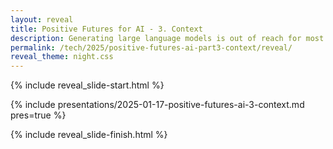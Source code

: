 ```yaml
---
layout: reveal
title: Positive Futures for AI - 3. Context
description: Generating large language models is out of reach for most businesses, but it's context rather than parameter count that makes AI useful.
permalink: /tech/2025/positive-futures-ai-part3-context/reveal/
reveal_theme: night.css
---
```


{% include reveal_slide-start.html %}

{% include presentations/2025-01-17-positive-futures-ai-3-context.md pres=true %}

{% include reveal_slide-finish.html %}
